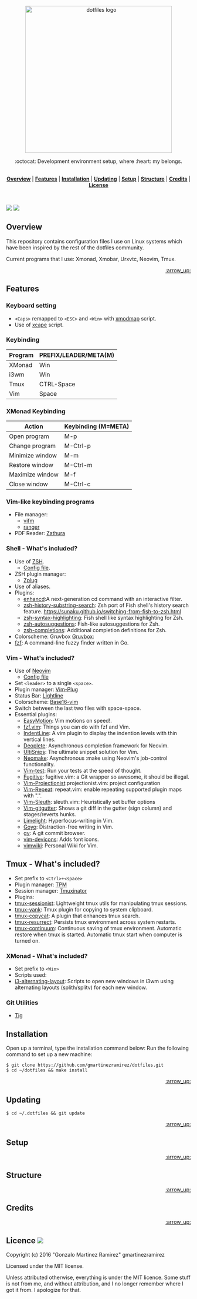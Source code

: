 <!-- In this section add logo or name of the proyect -->

<p align="center">
<img src="https://github.com/jglovier/dotfiles-logo/blob/master/dotfiles-logo.png" alt="dotfiles logo" width="400">
</p>

<!-- In this section add a brief description of the proyect, add (WIP) if is a work in progress -->
<div align="center">:octocat: Development environment setup, where :heart: my belongs.</div>
<br />
<div align="center">
</div>

<!-- In this section add TOC for easy navegation -->
<p align="center">
<b><a href="#overview">Overview</a></b>
|
<b><a href="#features">Features</a></b>
|
<b><a href="#installation">Installation</a></b>
|
<b><a href="#updating">Updating</a></b>
|
<b><a href="#setup">Setup</a></b>
|
<b><a href="#structure">Structure</a></b>
|
<b><a href="#credits">Credits</a></b>
|
<b><a href="#license">License</a></b>
</p>

<br>

<!-- In this section add badges for detailed information -->

![](http://img.shields.io/badge/license-MIT-blue.svg?style=flat-square)
![](https://img.shields.io/badge/documentation-etc-red.svg?style=flat-square)

## Overview
This repository contains configuration files I use on Linux systems which have been inspired by the rest of the dotfiles community.

Current programs that I use: Xmonad, Xmobar, Urxvtc, Neovim, Tmux. 

<p align="right"><a href="#top">:arrow_up:</a></p>

## Features

### Keyboard setting
* `<Caps>` remapped to `<ESC>` and `<Win>` with [xmodmap](https://wiki.archlinux.org/index.php/xmodmap) script.
* Use of [xcape](https://github.com/alols/xcape) script.

### Keybinding

| Program| PREFIX/LEADER/META(M) |
|--------|-----------------------|
| XMonad |      Win              |
| i3wm   |      Win              |
| Tmux   |   CTRL-Space          |
| Vim    |     Space             |

### XMonad Keybinding

| Action           | Keybinding (M=META)     |
|------------------|-------------------------|
| Open program     |  M-p                    |
| Change program   |  M-Ctrl-p               |
| Minimize window  |  M-m                    |
| Restore window   |  M-Ctrl-m               |
| Maximize window  |  M-f                    |
| Close window     |  M-Ctrl-c               |

### Vim-like keybinding programs
* File manager:
  * [vifm](https://github.com/vifm/vifm)
  * [ranger](https://github.com/hut/ranger)
* PDF Reader: [Zathura](https://git.pwmt.org/pwmt/zathura)

### Shell - What's included?
* Use of [ZSH](https://github.com/zsh-users/zsh).
  * [Config file](https://github.com/gmartinezramirez/dotfiles/blob/master/.zshrc).
* ZSH plugin manager: 
  * [Zplug](https://github.com/b4b4r07/zplug)
* Use of aliases.
* Plugins:
  * [enhancd](https://github.com/b4b4r07/enhancd):A next-generation cd command with an interactive filter.
  * [zsh-history-substring-search](https://github.com/zsh-users/zsh-history-substring-search): Zsh port of Fish shell's history search feature. https://sunaku.github.io/switching-from-fish-to-zsh.html
  * [zsh-syntax-highlighting](https://github.com/zsh-users/zsh-syntax-highlighting): Fish shell like syntax highlighting for Zsh. 
  * [zsh-autosuggestions](https://github.com/zsh-users/zsh-autosuggestions): Fish-like autosuggestions for Zsh.
  * [zsh-completions](https://github.com/zsh-users/zsh-completions): Additional completion definitions for Zsh.
* Colorscheme: Gruvbox [Gruvbox](https://github.com/chriskempson/base16-shell):
* [fzf](https://github.com/junegunn/fzf): A command-line fuzzy finder written in Go.

### Vim - What's included?
* Use of [Neovim](https://github.com/neovim/neovim)
  * [Config file](https://github.com/gmartinezramirez/dotfiles/blob/master/.vimrc)
* Set `<leader>` to a single `<space>`.
* Plugin manager: [Vim-Plug](https://github.com/junegunn/vim-plug)
* Status Bar: [Lightline](https://github.com/itchyny/lightline.vim)
* Colorscheme: [Base16-vim](https://github.com/chriskempson/base16-vim)
* Switch between the last two files with space-space.
* Essential plugins:
  * [EasyMotion](https://github.com/easymotion/vim-easymotion): Vim motions on speed!.
  * [fzf.vim](https://github.com/junegunn/fzf.vim): Things you can do with fzf and Vim.
  * [IndentLine](https://github.com/Yggdroot/indentLine): A vim plugin to display the indention levels with thin vertical lines.
  * [Deoplete](https://github.com/Shougo/deoplete.nvim): Asynchronous completion framework for Neovim.
  * [UltiSnips](https://github.com/SirVer/ultisnips): The ultimate snippet solution for Vim.
  * [Neomake](https://github.com/benekastah/neomake): Asynchronous :make using Neovim's job-control functionality.
  * [Vim-test](https://github.com/janko-m/vim-test): Run your tests at the speed of thought.
  * [Fugitive](https://github.com/tpope/vim-fugitive): fugitive.vim: a Git wrapper so awesome, it should be illegal.
  * [Vim-Projectionist](https://github.com/tpope/vim-projectionist):projectionist.vim: project configuration
  * [Vim-Repeat](https://github.com/tpope/vim-repeat): repeat.vim: enable repeating supported plugin maps with ".".
  * [Vim-Sleuth](https://github.com/tpope/vim-sleuth): sleuth.vim: Heuristically set buffer options
  * [Vim-gitgutter](https://github.com/airblade/vim-gitgutter): Shows a git diff in the gutter (sign column) and stages/reverts hunks.
  * [Limelight](https://github.com/junegunn/limelight.vim): Hyperfocus-writing in Vim.
  * [Goyo](https://github.com/junegunn/goyo.vim): Distraction-free writing in Vim.
  * [gv](https://github.com/junegunn/gv.vim): A git commit browser.
  * [vim-devicons](https://github.com/ryanoasis/vim-devicons): Adds font icons.
  * [vimwiki](https://github.com/vimwiki/vimwiki): Personal Wiki for Vim.

## Tmux - What's included?
* Set prefix to `<Ctrl>+<space>`
* Plugin manager: [TPM](https://github.com/tmux-plugins/tpm)
* Session manager: [Tmuxinator](https://github.com/tmuxinator/tmuxinator)
* Plugins:
 * [tmux-sessionist](https://github.com/tmux-plugins/tmux-sessionist): Lightweight tmux utils for manipulating tmux sessions.
 * [tmux-yank](https://github.com/tmux-plugins/tmux-yank): Tmux plugin for copying to system clipboard.
 * [tmux-copycat](https://github.com/tmux-plugins/tmux-copycat): A plugin that enhances tmux search.
 * [tmux-resurrect](https://github.com/tmux-plugins/tmux-resurrect): Persists tmux environment across system restarts. 
 * [tmux-continuum](https://github.com/tmux-plugins/tmux-continuum): Continuous saving of tmux environment. Automatic restore when tmux is started. Automatic tmux start when computer is turned on.

### XMonad - What's included?
* Set prefix to `<Win>`
* Scripts used:
 * [i3-alternating-layout](https://github.com/olemartinorg/i3-alternating-layout): Scripts to open new windows in i3wm using alternating layouts (splith/splitv) for each new window.

### Git Utilities
* [Tig](https://github.com/jonas/tig)

## Installation

Open up a terminal, type the installation command below:
Run the following command to set up a new machine:

```
$ git clone https://github.com/gmartinezramirez/dotfiles.git
$ cd ~/dotfiles && make install
```
<p align="right"><a href="#top">:arrow_up:</a></p>

## Updating

```	
$ cd ~/.dotfiles && git update
```	

<p align="right"><a href="#top">:arrow_up:</a></p>

## Setup

<p align="right"><a href="#top">:arrow_up:</a></p>

## Structure

<p align="right"><a href="#top">:arrow_up:</a></p>

## Credits

<p align="right"><a href="#top">:arrow_up:</a></p>

## Licence ![](http://img.shields.io/badge/license-MIT-blue.svg?style=flat-square)

Copyright (c) 2016 "Gonzalo Martinez Ramirez" gmartinezramirez

Licensed under the MIT license.

Unless attributed otherwise, everything is under the MIT licence. Some stuff is not from me, and without attribution, and I no longer remember where I got it from. I apologize for that.
